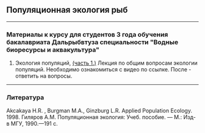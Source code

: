 ## Популяционная экология рыб
------------------------------------------------------------------------------------------------------------------------
### Материалы к курсу для студентов 3 года обучения бакалавриата Дальрыбвтуза специальности "Водные биоресурсы и аквакультура"

1. Экология популяций, [(часть 1.)](https://www.youtube.com/watch?v=n6dafDk0AsU)
Лекция по общим вопросам экологии популяций. Необходимо ознакомиться с видео по ссылке. После - ответить на вопросы.





------------------------------------------------------------------------------------------------------------------------
### Литература
Akcakaya H.R. , Burgman M.A., Ginzburg L.R. Applied Population Ecology. 1998.
Гиляров А.М. Популяционная экология: Учеб. пособие. — М.: Изд-в МГУ, 1990.—191 с.


